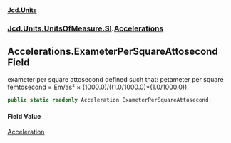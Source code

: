#### [Jcd.Units](index.md 'index')
### [Jcd.Units.UnitsOfMeasure.SI](Jcd.Units.UnitsOfMeasure.SI.md 'Jcd.Units.UnitsOfMeasure.SI').[Accelerations](Accelerations.md 'Jcd.Units.UnitsOfMeasure.SI.Accelerations')

## Accelerations.ExameterPerSquareAttosecond Field

exameter per square attosecond defined such that: petameter per square femtosecond = Em/as² × (1000.0)/((1.0/1000.0)*(1.0/1000.0)).

```csharp
public static readonly Acceleration ExameterPerSquareAttosecond;
```

#### Field Value
[Acceleration](Acceleration.md 'Jcd.Units.UnitTypes.Acceleration')